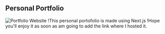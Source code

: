 ## Personal Portfolio

![Portfolio Website](https://i.ibb.co/WgPMpts/image.png)
!This personal portofolio is made using Next.js
!Hope you'll enjoy it as soon as am going to add the link where I hosted it.
